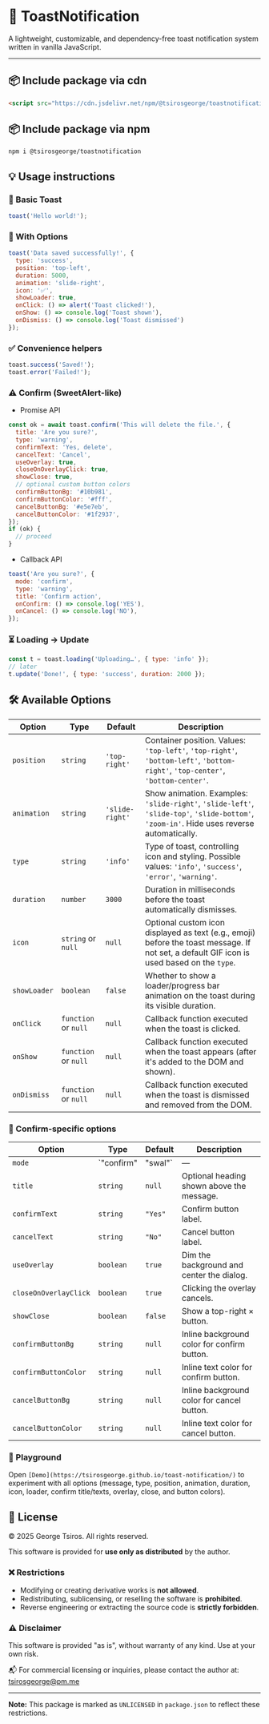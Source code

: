 # 🔔 ToastNotification

A lightweight, customizable, and dependency-free toast notification system written in vanilla JavaScript.

---

## 📦 Include package via cdn
```html
<script src="https://cdn.jsdelivr.net/npm/@tsirosgeorge/toastnotification@5.2.0/toast.min.js"></script>
```

## 📦 Include package via npm
```bash
npm i @tsirosgeorge/toastnotification
``` 

## 💡 Usage instructions
### 🔹 Basic Toast
```javascript
toast('Hello world!');
```

### 🔸 With Options
```javascript
toast('Data saved successfully!', {
  type: 'success',
  position: 'top-left',
  duration: 5000,
  animation: 'slide-right',
  icon: '✅',
  showLoader: true,
  onClick: () => alert('Toast clicked!'),
  onShow: () => console.log('Toast shown'),
  onDismiss: () => console.log('Toast dismissed')
});
```

### ✅ Convenience helpers
```javascript
toast.success('Saved!');
toast.error('Failed!');
```

### ⚠️ Confirm (SweetAlert-like)
- Promise API
```javascript
const ok = await toast.confirm('This will delete the file.', {
  title: 'Are you sure?',
  type: 'warning',
  confirmText: 'Yes, delete',
  cancelText: 'Cancel',
  useOverlay: true,
  closeOnOverlayClick: true,
  showClose: true,
  // optional custom button colors
  confirmButtonBg: '#10b981',
  confirmButtonColor: '#fff',
  cancelButtonBg: '#e5e7eb',
  cancelButtonColor: '#1f2937',
});
if (ok) {
  // proceed
}
```

- Callback API
```javascript
toast('Are you sure?', {
  mode: 'confirm',
  type: 'warning',
  title: 'Confirm action',
  onConfirm: () => console.log('YES'),
  onCancel: () => console.log('NO'),
});
```

### ⏳ Loading → Update
```javascript
const t = toast.loading('Uploading…', { type: 'info' });
// later
t.update('Done!', { type: 'success', duration: 2000 });
```

## 🛠️ Available Options

| Option       | Type       | Default       | Description                                                                                   |
|--------------|------------|---------------|-----------------------------------------------------------------------------------------------|
| `position`   | `string`   | `'top-right'` | Container position. Values: `'top-left'`, `'top-right'`, `'bottom-left'`, `'bottom-right'`, `'top-center'`, `'bottom-center'`. |
| `animation`  | `string`   | `'slide-right'` | Show animation. Examples: `'slide-right'`, `'slide-left'`, `'slide-top'`, `'slide-bottom'`, `'zoom-in'`. Hide uses reverse automatically. |
| `type`       | `string`   | `'info'`      | Type of toast, controlling icon and styling. Possible values: `'info'`, `'success'`, `'error'`, `'warning'`. |
| `duration`   | `number`   | `3000`        | Duration in milliseconds before the toast automatically dismisses.                            |
| `icon`       | `string` or `null` | `null` | Optional custom icon displayed as text (e.g., emoji) before the toast message. If not set, a default GIF icon is used based on the `type`. |
| `showLoader` | `boolean`  | `false`       | Whether to show a loader/progress bar animation on the toast during its visible duration.    |
| `onClick`    | `function` or `null` | `null` | Callback function executed when the toast is clicked.                                        |
| `onShow`     | `function` or `null` | `null` | Callback function executed when the toast appears (after it's added to the DOM and shown).   |
| `onDismiss`  | `function` or `null` | `null` | Callback function executed when the toast is dismissed and removed from the DOM.             |

### 🧩 Confirm-specific options
| Option | Type | Default | Description |
|-------|------|---------|-------------|
| `mode` | `"confirm" | "swal"` | — | Set to show a confirm dialog with Yes/No buttons. |
| `title` | `string` | `null` | Optional heading shown above the message. |
| `confirmText` | `string` | `"Yes"` | Confirm button label. |
| `cancelText` | `string` | `"No"` | Cancel button label. |
| `useOverlay` | `boolean` | `true` | Dim the background and center the dialog. |
| `closeOnOverlayClick` | `boolean` | `true` | Clicking the overlay cancels. |
| `showClose` | `boolean` | `false` | Show a top-right × button. |
| `confirmButtonBg` | `string` | `null` | Inline background color for confirm button. |
| `confirmButtonColor` | `string` | `null` | Inline text color for confirm button. |
| `cancelButtonBg` | `string` | `null` | Inline background color for cancel button. |
| `cancelButtonColor` | `string` | `null` | Inline text color for cancel button. |

### 🧪 Playground
Open `[Demo](https://tsirosgeorge.github.io/toast-notification/)` to experiment with all options (message, type, position, animation, duration, icon, loader, confirm title/texts, overlay, close, and button colors).


## 📝 License

© 2025 George Tsiros. All rights reserved.

This software is provided for **use only as distributed** by the author.

### ❌ Restrictions
- Modifying or creating derivative works is **not allowed**.
- Redistributing, sublicensing, or reselling the software is **prohibited**.
- Reverse engineering or extracting the source code is **strictly forbidden**.

### ⚠️ Disclaimer
This software is provided "as is", without warranty of any kind. Use at your own risk.

📬 For commercial licensing or inquiries, please contact the author at: tsirosgeorge@pm.me

---

**Note:** This package is marked as `UNLICENSED` in `package.json` to reflect these restrictions.

